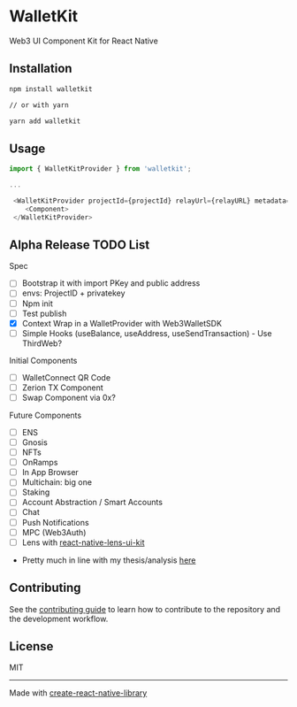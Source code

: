 # WalletKit

Web3 UI Component Kit for React Native

## Installation

```sh
npm install walletkit

// or with yarn

yarn add walletkit
```

## Usage

```js
import { WalletKitProvider } from 'walletkit';

...

 <WalletKitProvider projectId={projectId} relayUrl={relayURL} metadata={metadata}>
    <Component>
 </WalletKitProvider>
```

## Alpha Release TODO List

Spec

- [ ] Bootstrap it with import PKey and public address
- [ ] envs: ProjectID + privatekey
- [ ] Npm init
- [ ] Test publish
- [x] Context Wrap in a WalletProvider with Web3WalletSDK
- [ ] Simple Hooks (useBalance, useAddress, useSendTransaction) - Use ThirdWeb?

Initial Components
- [ ] WalletConnect QR Code
- [ ] Zerion TX Component
- [ ] Swap Component via 0x?

Future Components
- [ ] ENS
- [ ] Gnosis
- [ ] NFTs
- [ ] OnRamps
- [ ] In App Browser
- [ ] Multichain: big one
- [ ] Staking
- [ ] Account Abstraction / Smart Accounts
- [ ] Chat
- [ ] Push Notifications
- [ ] MPC (Web3Auth)
- [ ] Lens with [react-native-lens-ui-kit](https://github.com/lens-protocol/react-native-lens-ui-kit/)
- Pretty much in line with my thesis/analysis [here](https://mirror.xyz/crypblizz.eth/3rUdZbcRdrcfONqoD4dNWujrOAB6VuG9GMSmoMjqdjk)

## Contributing

See the [contributing guide](CONTRIBUTING.md) to learn how to contribute to the repository and the development workflow.

## License

MIT

---

Made with [create-react-native-library](https://github.com/callstack/react-native-builder-bob)

